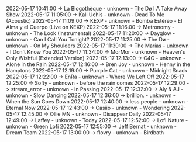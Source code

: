 2022-05-17 10:41:00 -> La Blogothèque - unknown - The Dø I A Take Away Show
2022-05-17 11:05:00 -> Kali Uchis - unknown - Dead To Me (Acoustic)
2022-05-17 11:09:00 -> KEXP - unknown - Bomba Estéreo - El Alma y el Cuerpo (Live on KEXP)
2022-05-17 11:16:00 -> Metronomy - unknown - The Look (Instrumental)
2022-05-17 11:20:00 -> Dayglow - unknown - Can I Call You Tonight?
2022-05-17 11:25:00 -> The Dø - unknown - On My Shoulders
2022-05-17 11:30:00 -> The Marías - unknown - I Don't Know You
2022-05-17 11:34:00 -> MorMor - unknown - Heaven's Only Wishful (Extended Version)
2022-05-17 12:13:00 -> C4C - unknown - Alone in the Rain
2022-05-17 12:16:00 -> Bren Joy - unknown - Henny in the Hamptons
2022-05-17 12:19:00 -> Purrple Cat - unknown - Midnight Snack
2022-05-17 12:22:00 -> EnRa - unknown - Where We Left Off
2022-05-17 12:25:00 -> Softy - unknown - before the rain comes
2022-05-17 12:29:00 -> stream_error - unknown - In Passing
2022-05-17 12:32:00 -> Aly & AJ - unknown - Slow Dancing
2022-05-17 12:36:00 -> brillion. - unknown - When the Sun Goes Down
2022-05-17 12:40:00 -> less.people - unknown - Eternal Now
2022-05-17 12:43:00 -> Casiio - unknown - Wondering
2022-05-17 12:45:00 -> Ollie MN - unknown - Disappear Daily
2022-05-17 12:49:00 -> Laffey - unknown - Today
2022-05-17 12:52:00 -> Lofi Nature - unknown - Green Lofi
2022-05-17 12:55:00 -> Jeff Bernat - unknown - Dream Team
2022-05-17 13:00:00 -> flovry - unknown - Birdbath
